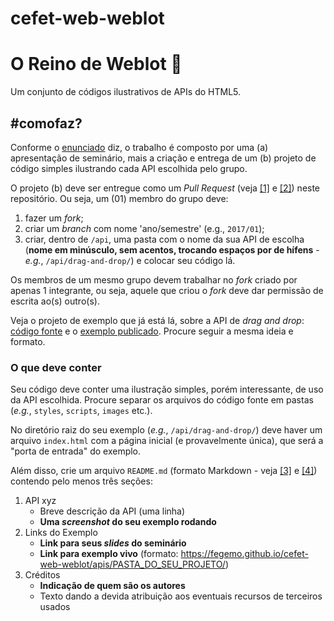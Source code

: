 # cefet-web-weblot
# O Reino de Weblot :crown:

Um conjunto de códigos ilustrativos de APIs do HTML5.

## #comofaz?

Conforme o [enunciado][enunciado] diz, o trabalho é composto por uma (a) apresentação 
de seminário, mais a criação e entrega de um (b) projeto de código simples ilustrando
cada API escolhida pelo grupo.

O projeto (b) deve ser entregue como um _Pull Request_ (veja [[1]][using-pull-requests] e
[[2]][creating-pull-requests]) neste repositório. Ou seja, um (01) membro do grupo deve:

1. fazer um _fork_;
1. criar um _branch_ com nome 'ano/semestre' (e.g., `2017/01`);
1. criar, dentro de `/api`, uma pasta com o nome da sua API de escolha (**nome em minúsculo,
   sem acentos, trocando espaços por de hífens** - _e.g._, `/api/drag-and-drop/`) e colocar
   seu código lá.

Os membros de um mesmo grupo devem trabalhar no _fork_ criado por apenas 1 integrante, ou
seja, aquele que criou o _fork_ deve dar permissão de escrita ao(s) outro(s).

Veja o projeto de exemplo que já está lá, sobre a API de _drag and drop_:
[código fonte][drag-and-drop-code] e o [exemplo publicado][drag-and-drop-live]. Procure
seguir a mesma ideia e formato.

### O que deve conter

Seu código deve conter uma ilustração simples, porém interessante, de uso da API
escolhida. Procure separar os arquivos do código fonte em pastas
(_e.g._, `styles`, `scripts`, `images` etc.).

No diretório raiz do seu exemplo (_e.g._, `/api/drag-and-drop/`) deve haver um arquivo
`index.html` com a página inicial (e provavelmente única), que será a "porta de entrada"
do exemplo.

Além disso, crie um arquivo `README.md` (formato Markdown - veja [[3]][markdown] e
[[4]][markdown-tutorial]) contendo pelo menos três seções:

1. API xyz
   - Breve descrição da API (uma linha)
   - **Uma _screenshot_ do seu exemplo rodando**
1. Links do Exemplo
   - **Link para seus _slides_ do seminário**
   - **Link para exemplo vivo** (formato: https://fegemo.github.io/cefet-web-weblot/apis/PASTA_DO_SEU_PROJETO/)
1. Créditos
   - **Indicação de quem são os autores**
   - Texto dando a devida atribuição aos eventuais recursos de terceiros usados

[enunciado]: https://github.com/fegemo/cefet-web/blob/master/assignments/seminar-html5/README.md#seminário---apis-do-html5
[using-pull-requests]: https://help.github.com/articles/using-pull-requests/
[creating-pull-requests]: https://help.github.com/articles/creating-a-pull-request/
[markdown]: https://daringfireball.net/projects/markdown/
[markdown-tutorial]: https://guides.github.com/features/mastering-markdown/
[drag-and-drop-code]: https://github.com/fegemo/cefet-web-weblot/tree/master/api/drag-and-drop/
[drag-and-drop-live]: https://fegemo.github.io/cefet-web-weblot/apis/drag-and-drop/
